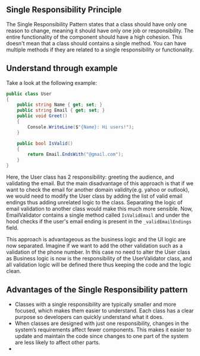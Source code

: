 ## Single Responsibility Principle
The Single Responsibility Pattern states that a class should have only one reason to change, meaning it
should have only one job or responsibility. The entire functionality of the component should have a high
cohesion. This doesn't mean that a class should contains a single method. You can have multiple methods
if they are related to a single responsibility or functionality.

## Understand through example
Take a look at the following example:
```csharp
public class User
{
    public string Name { get; set; }
    public string Email { get; set; }
    public void Greet()
    {
        Console.WriteLine($"{Name}: Hi users!");
    }

    public bool IsValid()
    {
        return Email.EndsWith("@gmail.com");
    }
}
```
Here, the User class has 2 responsibility: greeting the audience, and validating the email. But the
main disadvantage of this approach is that if we want to check the email for another domain validity(e.g.
yahoo or outlook), we would need to modify the User class by adding the list of valid email endings thus
adding unrelated logic to the class. Separating the logic of email validation to another class would make
this much more sensible. Now, EmailValidator contains a single method called `IsValidEmail` and under the hood
checks if the user's email ending is present in the `_validEmailEndings` field.

This approach is advantageous as the business logic and the UI logic are now separated. Imagine if we 
want to add the other validation such as a validation of the phone number. In this case no need to alter
the User class as Business logic is now is the responsibility of the UserValidator class, and all
validation logic will be defined there thus keeping the code and the logic clean. 

## Advantages of the Single Responsibility pattern
* Classes with a single responsibility are typically smaller and more focused, which makes them easier
to understand. Each class has a clear purpose so developers can quickly understand what it does.
* When classes are designed with just one responsibility, changes in the system’s requirements affect
fewer components. This makes it easier to update and maintain the code since changes to one part of the 
system are less likely to affect other parts.
* 